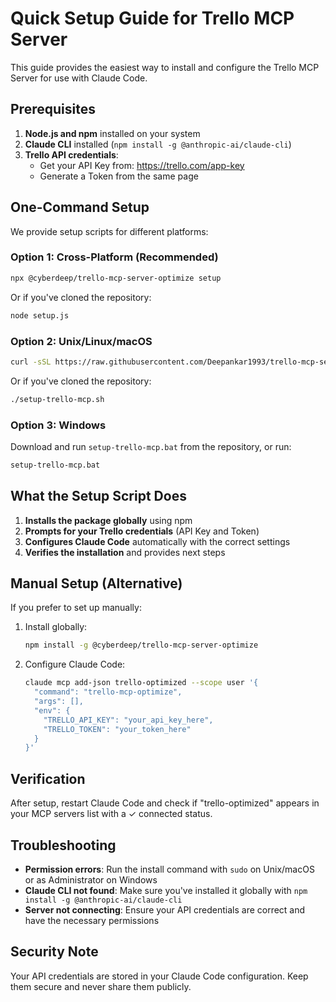 # Quick Setup Guide for Trello MCP Server

This guide provides the easiest way to install and configure the Trello MCP Server for use with Claude Code.

## Prerequisites

1. **Node.js and npm** installed on your system
2. **Claude CLI** installed (`npm install -g @anthropic-ai/claude-cli`)
3. **Trello API credentials**:
   - Get your API Key from: https://trello.com/app-key
   - Generate a Token from the same page

## One-Command Setup

We provide setup scripts for different platforms:

### Option 1: Cross-Platform (Recommended)

```bash
npx @cyberdeep/trello-mcp-server-optimize setup
```

Or if you've cloned the repository:

```bash
node setup.js
```

### Option 2: Unix/Linux/macOS

```bash
curl -sSL https://raw.githubusercontent.com/Deepankar1993/trello-mcp-server-optimize/main/setup-trello-mcp.sh | bash
```

Or if you've cloned the repository:

```bash
./setup-trello-mcp.sh
```

### Option 3: Windows

Download and run `setup-trello-mcp.bat` from the repository, or run:

```cmd
setup-trello-mcp.bat
```

## What the Setup Script Does

1. **Installs the package globally** using npm
2. **Prompts for your Trello credentials** (API Key and Token)
3. **Configures Claude Code** automatically with the correct settings
4. **Verifies the installation** and provides next steps

## Manual Setup (Alternative)

If you prefer to set up manually:

1. Install globally:
   ```bash
   npm install -g @cyberdeep/trello-mcp-server-optimize
   ```

2. Configure Claude Code:
   ```bash
   claude mcp add-json trello-optimized --scope user '{
     "command": "trello-mcp-optimize",
     "args": [],
     "env": {
       "TRELLO_API_KEY": "your_api_key_here",
       "TRELLO_TOKEN": "your_token_here"
     }
   }'
   ```

## Verification

After setup, restart Claude Code and check if "trello-optimized" appears in your MCP servers list with a ✓ connected status.

## Troubleshooting

- **Permission errors**: Run the install command with `sudo` on Unix/macOS or as Administrator on Windows
- **Claude CLI not found**: Make sure you've installed it globally with `npm install -g @anthropic-ai/claude-cli`
- **Server not connecting**: Ensure your API credentials are correct and have the necessary permissions

## Security Note

Your API credentials are stored in your Claude Code configuration. Keep them secure and never share them publicly.